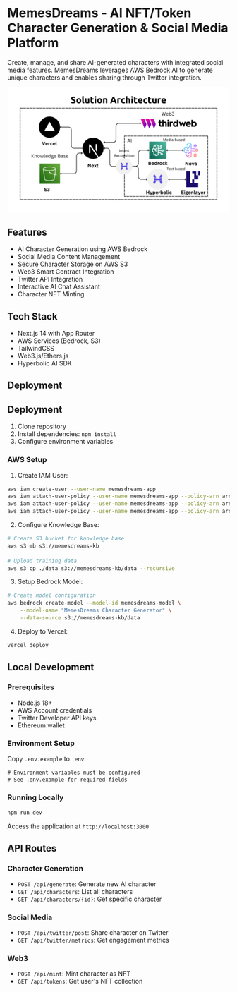 # MemesDreams - AI NFT/Token Character Generation & Social Media Platform

Create, manage, and share AI-generated characters with integrated social media features. MemesDreams leverages AWS Bedrock AI to generate unique characters and enables sharing through Twitter integration.

![MemesDreams Architecture](./docs/architecture.png)

## Features

- AI Character Generation using AWS Bedrock
- Social Media Content Management
- Secure Character Storage on AWS S3
- Web3 Smart Contract Integration
- Twitter API Integration
- Interactive AI Chat Assistant
- Character NFT Minting

## Tech Stack

- Next.js 14 with App Router
- AWS Services (Bedrock, S3)
- TailwindCSS
- Web3.js/Ethers.js
- Hyperbolic AI SDK

## Deployment
## Deployment

1. Clone repository
2. Install dependencies: `npm install` 
3. Configure environment variables

### AWS Setup

1. Create IAM User:
```bash
aws iam create-user --user-name memesdreams-app
aws iam attach-user-policy --user-name memesdreams-app --policy-arn arn:aws:iam::aws:policy/AWSBedrockFullAccess
aws iam attach-user-policy --user-name memesdreams-app --policy-arn arn:aws:iam::aws:policy/AmazonS3FullAccess
aws iam attach-user-policy --user-name memesdreams-app --policy-arn arn:aws:iam::aws:policy/AWSLambdaFullAccess
```

2. Configure Knowledge Base:
```bash
# Create S3 bucket for knowledge base
aws s3 mb s3://memesdreams-kb

# Upload training data
aws s3 cp ./data s3://memesdreams-kb/data --recursive
```

3. Setup Bedrock Model:
```bash
# Create model configuration
aws bedrock create-model --model-id memesdreams-model \
    --model-name "MemesDreams Character Generator" \
    --data-source s3://memesdreams-kb/data
```

4. Deploy to Vercel: 
```bash
vercel deploy
```

## Local Development

### Prerequisites

- Node.js 18+
- AWS Account credentials
- Twitter Developer API keys
- Ethereum wallet

### Environment Setup

Copy `.env.example` to `.env`:
```env
# Environment variables must be configured
# See .env.example for required fields
```

### Running Locally

```bash
npm run dev
```

Access the application at `http://localhost:3000`

## API Routes

### Character Generation
- `POST /api/generate`: Generate new AI character
- `GET /api/characters`: List all characters
- `GET /api/characters/{id}`: Get specific character

### Social Media
- `POST /api/twitter/post`: Share character on Twitter
- `GET /api/twitter/metrics`: Get engagement metrics

### Web3
- `POST /api/mint`: Mint character as NFT
- `GET /api/tokens`: Get user's NFT collection